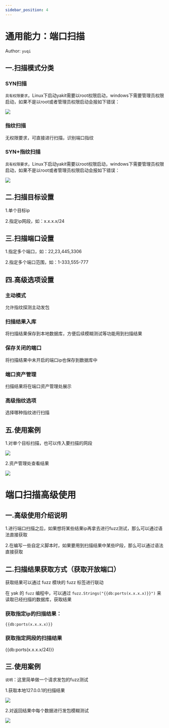 ```yaml
---
sidebar_position: 4
---
```


# 通用能力：端口扫描

Author: `yuqi`

## **一.扫描模式分类**

### **SYN扫描**

`具有权限要求`，Linux下启动yakit需要以root权限启动，windows下需要管理员权限启动，如果不是以root或者管理员权限启动会报如下错误：

![](/img/portscan/image-20211020161241001.png)

### **指纹扫描**

无权限要求，可直接进行扫描，识别端口指纹

### **SYN+指纹扫描**

`具有权限要求`，Linux下启动yakit需要以root权限启动，windows下需要管理员权限启动，如果不是以root或者管理员权限启动会报如下错误：

![](/img/portscan/image-20211020161252161.png)

## **二.扫描目标设置**

1.单个目标ip

2.指定ip网段，如：x.x.x.x/24

## **三.扫描端口设置**

1.指定多个端口，如：22,23,445,3306

2.指定多个端口范围，如：1-333,555-777

## **四.高级选项设置**

### **主动模式**

允许指纹探测主动发包

### **扫描结果入库**

将扫描结果保存到本地数据库，方便后续模糊测试等功能用到扫描结果

### **保存关闭的端口**

将扫描结果中未开启的端口ip也保存到数据库中

### **端口资产管理**

扫描结果将在端口资产管理处展示

### **高级指纹选项**

选择哪种指纹进行扫描

## **五.使用案例**

1.对单个目标扫描，也可以传入要扫描的网段

![](/img/portscan/image-20211020161338950.png)

2.资产管理处查看结果

![](/img/portscan/image-20211020161412680.png)

# 端口扫描高级使用

## 一.高级使用介绍说明

1.进行端口扫描之后，如果想将某些结果ip再拿去进行fuzz测试，那么可以通过语法直接获取

2.在编写一些自定义脚本时，如果要用到扫描结果中某些IP段，那么可以通过语法直接获取

## 二.扫描结果获取方式（获取开放端口）

获取结果可以通过 fuzz 模块的 fuzz 标签进行联动

在 yak 的 `fuzz` 编程中，可以通过 `fuzz.Strings("{{db:ports(x.x.x.x)}}")` 来读取已经扫描的数据库，获取结果

### 获取指定ip的扫描结果：

`{{db:ports(x.x.x.x)}}`

### 获取指定网段的扫描结果

{{db:ports(x.x.x.x/24)}}

## 三.使用案例

`说明`：这里简单做一个请求发包的fuzz测试

1.获取本地127.0.0.1的扫描结果

![](/img/portscan/image-20211021111649632.png)

2.对返回结果中每个数据进行发包模糊测试

![](/img/portscan/image-20211021111509030.png)



